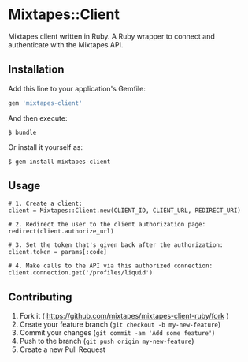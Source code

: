 # Mixtapes::Client

Mixtapes client written in Ruby. A Ruby wrapper to connect and authenticate with the Mixtapes API.

## Installation

Add this line to your application's Gemfile:

```ruby
gem 'mixtapes-client'
```

And then execute:

    $ bundle

Or install it yourself as:

    $ gem install mixtapes-client

## Usage

    # 1. Create a client:
    client = Mixtapes::Client.new(CLIENT_ID, CLIENT_URL, REDIRECT_URI)

    # 2. Redirect the user to the client authorization page:
    redirect(client.authorize_url)

    # 3. Set the token that's given back after the authorization:
    client.token = params[:code]

    # 4. Make calls to the API via this authorized connection:
    client.connection.get('/profiles/liquid')

## Contributing

1. Fork it ( https://github.com/mixtapes/mixtapes-client-ruby/fork )
2. Create your feature branch (`git checkout -b my-new-feature`)
3. Commit your changes (`git commit -am 'Add some feature'`)
4. Push to the branch (`git push origin my-new-feature`)
5. Create a new Pull Request
